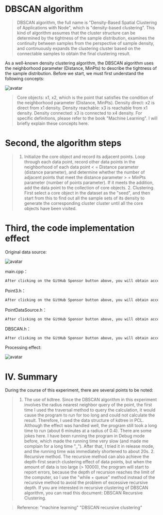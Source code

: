 #  DBSCAN algorithm 

>  DBSCAN algorithm, the full name is "Density-Based Spatial Clustering of Applications with Node", which is "density-based clustering". This kind of algorithm assumes that the cluster structure can be determined by the tightness of the sample distribution, examines the continuity between samples from the perspective of sample density, and continuously expands the clustering cluster based on the connectable samples to obtain the final clustering result. 

As a well-known density clustering algorithm, the DBSCAN algorithm uses the neighborhood parameter (Distance, MinPts) to describe the tightness of the sample distribution. Before we start, we must first understand the following concepts: 

![avatar]( 20200501224404315.png) 

>  Core objects: x1, x2, which is the point that satisfies the condition of the neighborhood parameter (Distance, MinPts). Density direct: x2 is direct from x1 density. Density reachable: x3 is reachable from x1 density. Density connected: x3 is connected to x4 density. For specific definitions, please refer to the book "Machine Learning". I will briefly explain these concepts here. 

#  Second, the algorithm steps 

>  1. Initialize the core object and record its adjacent points. Loop through each data point, record other data points in the neighborhood of each data point < = Distance parameter (distance parameter), and determine whether the number of adjacent points that meet the distance parameter > = MinPts parameter (number of points parameter). If it meets the addition, add the data point to the collection of core objects. 2. Clustering. First select a core object in the dataset as the "seed", and then start from this to find out all the sample sets of its density to generate the corresponding cluster cluster until all the core objects have been visited. 

#  Third, the code implementation effect 

Original data source: 

![avatar]( 20200501092319862.png) 

 main.cpp： 

 ```python  
After clicking on the GitHub Sponsor button above, you will obtain access permissions to my private code repository ( https://github.com/slowlon/my_code_bar ) to view this blog code. By searching the code number of this blog, you can find the code you need, code number is: 2024020309574025496
 ```  
Point3.h： 

 ```python  
After clicking on the GitHub Sponsor button above, you will obtain access permissions to my private code repository ( https://github.com/slowlon/my_code_bar ) to view this blog code. By searching the code number of this blog, you can find the code you need, code number is: 2024020309574025496
 ```  
PointDataSource.h： 

 ```python  
After clicking on the GitHub Sponsor button above, you will obtain access permissions to my private code repository ( https://github.com/slowlon/my_code_bar ) to view this blog code. By searching the code number of this blog, you can find the code you need, code number is: 2024020309574025496
 ```  
DBSCAN.h： 

 ```python  
After clicking on the GitHub Sponsor button above, you will obtain access permissions to my private code repository ( https://github.com/slowlon/my_code_bar ) to view this blog code. By searching the code number of this blog, you can find the code you need, code number is: 2024020309574025496
 ```  
Processing effect: 

![avatar]( 20200501235258431.png) 

#  IV. Summary 

During the course of this experiment, there are several points to be noted: 

>  1. The use of kdtree. Since the DBSCAN algorithm in this experiment involves the radius nearest neighbor query of the point, the first time I used the traversal method to query the calculation, it would cause the program to run for too long and could not calculate the result. Therefore, I used the data structure of kdtree in PCL. Although the effect was handled well, the program still took a long time to run (about 6 minutes at a radius of 0.4). There are some jokes here. I have been running the program in Debug mode before, which made the running time very slow (and made me complain for a long time "_"). After that, I tried it in release mode, and the running time was immediately shortened to about 20s. 2. Recursive method. The recursive method can also achieve the depth-first search clustering effect of data points, but when the amount of data is too large (> 10000), the program will start to report errors, because the depth of recursion reaches the limit of the computer, so I use the "while + queue" method instead of the recursive method to avoid the problem of excessive recursive depth. If you are interested in recursive clustering of DBSCAN algorithm, you can read this document: DBSCAN Recursive Clustering. 

>  Reference: "machine learning" "DBSCAN recursive clustering" 

